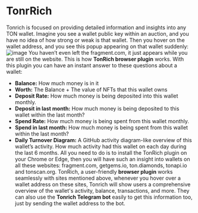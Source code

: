 # TonrRich
Tonrich is focused on providing detailed information and insights into any TON wallet. 
Imagine you see a wallet public key within an auction, and you have no idea of how strong or weak is that wallet. Then you hover on the wallet address, and you see this popup appearing on that wallet suddenly:
![image](https://github.com/tonradar/tonrich/assets/5070766/a489b725-42c0-4c17-9c04-9cbc2f3cf79c)
You haven’t even left the fragment.com, it just appears while you are still on the website. This is how **TonRich browser plugin** works. With this plugin you can have an instant answer to these questions about a wallet:
 - **Balance:** How much money is in it
 - **Worth:** The Balance + The value of NFTs that this wallet owns
 - **Deposit Rate:** How much money is being deposited into this wallet monthly.
 - **Deposit in last month:** How much money is being deposited to this wallet within the last month?
 - **Spend Rate:** How much money is being spent from this wallet monthly.
 - **Spend in last month:** How much money is being spent from this wallet within the last month?
 - **Daily Turnover Diagram:** A GitHub activity diagram-like overview of this wallet’s activity. How much activity had this wallet on each day during the last 6 months.
All you need to do is to install the TonRich plugin on your Chrome or Edge, then you will have such an insight into wallets on all these websites: fragment.com, getgems.io, ton.diamonds, tonapi.io and tonscan.org. 
TonRich, a user-friendly **browser plugin** works seamlessly with sites mentioned above, whenever you hover over a wallet address on these sites, Tonrich will show users a comprehensive overview of the wallet's activity, balance, transactions, and more. They can also use the **Tonrich Telegram bot** easily to get this information too, just by sending the wallet address to the bot.
